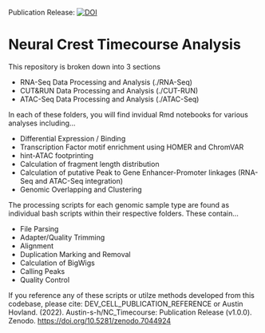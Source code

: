 Publication Release: [![DOI](https://zenodo.org/badge/DOI/10.5281/zenodo.7044924.svg)](https://doi.org/10.5281/zenodo.7044924)

# Neural Crest Timecourse Analysis
This repository is broken down into 3 sections
- RNA-Seq Data Processing and Analysis (./RNA-Seq)
- CUT&RUN Data Processing and Analysis (./CUT-RUN)
- ATAC-Seq Data Processing and Analysis (./ATAC-Seq)

In each of these folders, you will find invidual Rmd notebooks for various analyses including...
- Differential Expression / Binding
- Transcription Factor motif enrichment using HOMER and ChromVAR
- hint-ATAC footprinting
- Calculation of fragment length distribution
- Calculation of putative Peak to Gene Enhancer-Promoter linkages (RNA-Seq and ATAC-Seq integration)
- Genomic Overlapping and Clustering

The processing scripts for each genomic sample type are found as individual bash scripts within their respective folders. These contain...
- File Parsing
- Adapter/Quality Trimming
- Alignment
- Duplication Marking and Removal
- Calculation of BigWigs
- Calling Peaks
- Quality Control

If you reference any of these scripts or utilze methods developed from this codebase, please cite:
DEV_CELL_PUBLICATION_REFERENCE
or
Austin Hovland. (2022). Austin-s-h/NC_Timecourse: Publication Release (v1.0.0). Zenodo. https://doi.org/10.5281/zenodo.7044924
